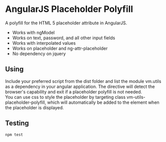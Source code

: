 # AngularJS Placeholder Polyfill

A polyfill for the HTML 5 placeholder attribute in AngularJS.


* Works with ngModel
* Works on text, password, and all other input fields
* Works with interpolated values 
* Works on placeholder and ng-attr-placeholder
* No dependency on jquery

## Using
Include your preferred script from the dist folder and list the module vm.utils as a dependency in your angular application. The directive will detect the browser's capability and exit if a placeholder polyfill is not needed.  
You can use css to style the placeholder by targeting class vm-utils-placeholder-polyfill, which will automatically be added to the element when the placeholder is displayed.

## Testing
```BASH
npm test
```
